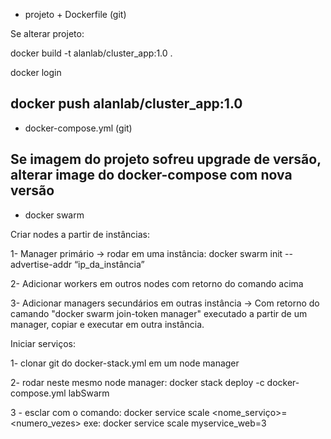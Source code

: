 * projeto + Dockerfile (git)

Se alterar projeto:

docker build -t alanlab/cluster_app:1.0 .

docker login

docker push alanlab/cluster_app:1.0
-------------------------------------------------------

* docker-compose.yml (git)

Se imagem do projeto sofreu upgrade de versão, alterar image do docker-compose com nova versão
---------------------------------------------------------

* docker swarm

Criar nodes a partir de instâncias:

1- Manager primário -> rodar em uma instância: docker swarm init --advertise-addr “ip_da_instância”

2- Adicionar workers em outros nodes com retorno do comando acima

3- Adicionar managers secundários em outras instância -> Com retorno do camando "docker swarm join-token manager" executado a partir de um manager, copiar e executar em outra instância.

Iniciar serviços:

1- clonar git do docker-stack.yml em um node manager

2- rodar neste mesmo node manager: docker stack deploy -c docker-compose.yml labSwarm

3 - esclar com o comando: docker service scale <nome_serviço>=<numero_vezes>  exe: docker service scale myservice_web=3




